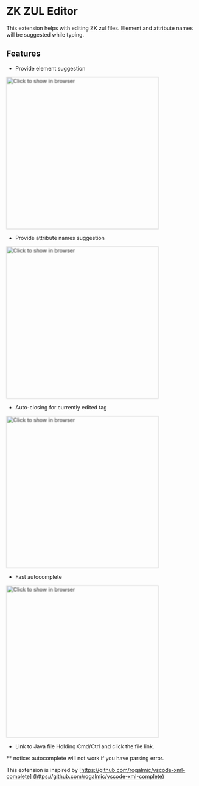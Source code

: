 # ZK ZUL Editor

This extension helps with editing ZK zul files.
Element and attribute names will be suggested while typing.

## Features

- Provide element suggestion

[<img src="https://github.com/b952426/vscode-ZK-complete/blob/master/images/hint-providing-1.png" width="400" style="filter: blur(1px); " title="Click to show in browser"/>](https://github.com/b952426/vscode-ZK-complete/blob/master/images/hint-providing-1.png)

- Provide attribute names suggestion

[<img src="https://github.com/b952426/vscode-ZK-complete/blob/master/images/hint-providing-2.png" width="400" style="filter: blur(1px); " title="Click to show in browser"/>](https://github.com/b952426/vscode-ZK-complete/blob/master/images/hint-providing-2.png)

- Auto-closing for currently edited tag

[<img src="https://github.com/b952426/vscode-ZK-complete/blob/master/images/auto-closing.png" width="400" style="filter: blur(1px); " title="Click to show in browser"/>](https://github.com/b952426/vscode-ZK-complete/blob/master/images/auto-closing.png)

- Fast autocomplete

[<img src="https://github.com/b952426/vscode-ZK-complete/blob/master/images/autocomplete.png" width="400" style="filter: blur(1px); " title="Click to show in browser"/>](https://github.com/b952426/vscode-ZK-complete/blob/master/images/autocomplete.png)

- Link to Java file
Holding Cmd/Ctrl and click the file link.

** notice: autocomplete will not work if you have parsing error.

This extension is inspired by [https://github.com/rogalmic/vscode-xml-complete]
(https://github.com/rogalmic/vscode-xml-complete)

